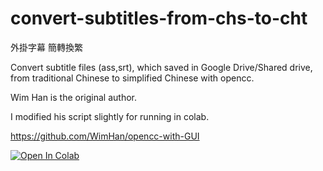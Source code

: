 # convert-subtitles-from-chs-to-cht

外掛字幕 簡轉換繁

Convert subtitle files (ass,srt), which saved in Google Drive/Shared drive, from traditional Chinese to simplified Chinese with opencc.

Wim Han is the original author.

I modified his script slightly for running in colab.

https://github.com/WimHan/opencc-with-GUI

[![Open In Colab](https://colab.research.google.com/assets/colab-badge.svg)](https://colab.research.google.com/github/googlecolab/colabtools/blob/master/notebooks/colab-github-demo.ipynb)
